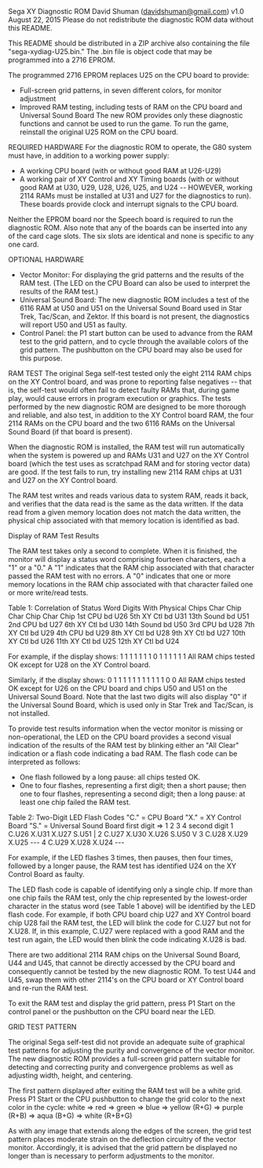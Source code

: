 Sega XY Diagnostic ROM
David Shuman (davidshuman@gmail.com)
v1.0 August 22, 2015
Please do not redistribute the diagnostic ROM data without this README.

This README should be distributed in a ZIP archive also containing the file "sega-xydiag-U25.bin."  The .bin file is object code that may be programmed into a 2716 EPROM.

The programmed 2716 EPROM replaces U25 on the CPU board to provide:
  * Full-screen grid patterns, in seven different colors, for monitor adjustment
  * Improved RAM testing, including tests of RAM on the CPU board and Universal Sound Board
The new ROM provides only these diagnostic functions and cannot be used to run the game.  To run the game, reinstall the original U25 ROM on the CPU board.

REQUIRED HARDWARE
For the diagnostic ROM to operate, the G80 system must have, in addition to a working power supply:
  * A working CPU board (with or without good RAM at U26-U29)
  * A working pair of XY Control and XY Timing boards (with or without good RAM at U30, U29, U28, U26, U25, and U24 -- HOWEVER, working 2114 RAMs must be installed at U31 and U27 for the diagnostics to run).  These boards provide clock and interrupt signals to the CPU board.

Neither the EPROM board nor the Speech board is required to run the diagnostic ROM.  Also note that any of the boards can be inserted into any of the card cage slots.  The six slots are identical and none is specific to any one card.

OPTIONAL HARDWARE
  * Vector Monitor:  For displaying the grid patterns and the results of the RAM test.  (The LED on the CPU Board can also be used to interpret the results of the RAM test.)
  * Universal Sound Board:  The new diagnostic ROM includes a test of the 6116 RAM at U50 and U51 on the Universal Sound Board used in Star Trek, Tac/Scan, and Zektor.  If this board is not present, the diagnostics will report U50 and U51 as faulty.
  * Control Panel:  the P1 start button can be used to advance from the RAM test to the grid pattern, and to cycle through the available colors of the grid pattern.  The pushbutton on the CPU board may also be used for this purpose.

RAM TEST
The original Sega self-test tested only the eight 2114 RAM chips on the XY Control board, and was prone to reporting false negatives -- that is, the self-test would often fail to detect faulty RAMs that, during game play, would cause errors in program execution or graphics.  The tests performed by the new diagnostic ROM are designed to be more thorough and reliable, and also test, in addition to the XY Control board RAM, the four 2114 RAMs on the CPU board and the two 6116 RAMs on the Universal Sound Board (if that board is present).

When the diagnostic ROM is installed, the RAM test will run automatically when the system is powered up and RAMs U31 and U27 on the XY Control board (which the test uses as scratchpad RAM and for storing vector data) are good.  If the test fails to run, try installing new 2114 RAM chips at U31 and U27 on the XY Control board.

The RAM test writes and reads various data to system RAM, reads it back, and verifies that the data read is the same as the data written.  If the data read from a given memory location does not match the data written, the physical chip associated with that memory location is identified as bad.

Display of RAM Test Results

The RAM test takes only a second to complete.  When it is finished, the monitor will display a status word comprising fourteen characters, each a "1" or a "0."  A "1" indicates that the RAM chip associated with that character passed the RAM test with no errors.  A "0" indicates that one or more memory locations in the RAM chip associated with that character failed one or more write/read tests.

Table 1:  Correlation of Status Word Digits With Physical Chips
Char        Chip             Char        Chip             Char        Chip
1st       CPU bd U26         5th     XY Ctl bd U31        13th    Sound bd U51
2nd       CPU bd U27         6th     XY Ctl bd U30        14th    Sound bd U50
3rd       CPU bd U28         7th     XY Ctl bd U29
4th       CPU bd U29         8th     XY Ctl bd U28
                             9th     XY Ctl bd U27
                             10th    XY Ctl bd U26
                             11th    XY Ctl bd U25
                             12th    XY Ctl bd U24

For example, if the display shows:
               1 1 1 1   1 1 1 0 1 1 1 1   1 1
All RAM chips tested OK except for U28 on the XY Control board.

Similarly, if the display shows:
               0 1 1 1   1 1 1 1 1 1 1 1   0 0
All RAM chips tested OK except for U26 on the CPU board and chips U50 and U51 on the Universal Sound Board.  Note that the last two digits will also display "0" if the Universal Sound Board, which is used only in Star Trek and Tac/Scan, is not installed.

To provide test results information when the vector monitor is missing or non-operational, the LED on the CPU board provides a second visual indication of the results of the RAM test by blinking either an "All Clear" indication or a flash code indicating a bad RAM.  The flash code can be interpreted as follows:

 * One flash followed by a long pause:  all chips tested OK.
 * One to four flashes, representing a first digit; then a short pause; then one to four flashes, representing a second digit; then a long pause:  at least one chip failed the RAM test.

Table 2:  Two-Digit LED Flash Codes
  "C." = CPU Board   "X." = XY Control Board   "S." = Universal Sound Board
       first digit =>        1       2       3       4
   second digit       1    C.U26   X.U31   X.U27   S.U51
        |             2    C.U27   X.U30   X.U26   S.U50
        V             3    C.U28   X.U29   X.U25    ---
                      4    C.U29   X.U28   X.U24    ---

For example, if the LED flashes 3 times, then pauses, then four times, followed by a longer pause, the RAM test has identified U24 on the XY Control Board as faulty.

The LED flash code is capable of identifying only a single chip.  If more than one chip fails the RAM test, only the chip represented by the lowest-order character in the status word (see Table 1 above) will be identified by the LED flash code.  For example, if both CPU board chip U27 and XY Control board chip U28 fail the RAM test, the LED will blink the code for C.U27 but not for X.U28.  If, in this example, C.U27 were replaced with a good RAM and the test run again, the LED would then blink the code indicating X.U28 is bad.

There are two additional 2114 RAM chips on the Universal Sound Board, U44 and U45, that cannot be directly accessed by the CPU board and consequently cannot be tested by the new diagnostic ROM.  To test U44 and U45, swap them with other 2114's on the CPU board or XY Control board and re-run the RAM test.

To exit the RAM test and display the grid pattern, press P1 Start on the control panel or the pushbutton on the CPU board near the LED.

GRID TEST PATTERN

The original Sega self-test did not provide an adequate suite of graphical test patterns for adjusting the purity and convergence of the vector monitor.  The new diagnostic ROM provides a full-screen grid pattern suitable for detecting and correcting purity and convergence problems as well as adjusting width, height, and centering.

The first pattern displayed after exiting the RAM test will be a white grid.  Press P1 Start or the CPU pushbutton to change the grid color to the next color in the cycle:
  white => red => green => blue => yellow (R+G) => purple (R+B) => aqua (B+G) => white (R+B+G)

As with any image that extends along the edges of the screen, the grid test pattern places moderate strain on the deflection circuitry of the vector monitor.  Accordingly, it is advised that the grid pattern be displayed no longer than is necessary to perform adjustments to the monitor.